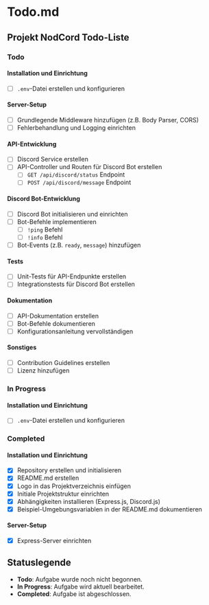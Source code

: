 # Todo.md

## Projekt NodCord Todo-Liste

### Todo

#### Installation und Einrichtung
- [ ] `.env`-Datei erstellen und konfigurieren

#### Server-Setup
- [ ] Grundlegende Middleware hinzufügen (z.B. Body Parser, CORS)
- [ ] Fehlerbehandlung und Logging einrichten

#### API-Entwicklung
- [ ] Discord Service erstellen
- [ ] API-Controller und Routen für Discord Bot erstellen
    - [ ] `GET /api/discord/status` Endpoint
    - [ ] `POST /api/discord/message` Endpoint

#### Discord Bot-Entwicklung
- [ ] Discord Bot initialisieren und einrichten
- [ ] Bot-Befehle implementieren
    - [ ] `!ping` Befehl
    - [ ] `!info` Befehl
- [ ] Bot-Events (z.B. `ready`, `message`) hinzufügen

#### Tests
- [ ] Unit-Tests für API-Endpunkte erstellen
- [ ] Integrationstests für Discord Bot erstellen

#### Dokumentation
- [ ] API-Dokumentation erstellen
- [ ] Bot-Befehle dokumentieren
- [ ] Konfigurationsanleitung vervollständigen

#### Sonstiges
- [ ] Contribution Guidelines erstellen
- [ ] Lizenz hinzufügen

### In Progress

#### Installation und Einrichtung
- [ ] `.env`-Datei erstellen und konfigurieren

### Completed

#### Installation und Einrichtung
- [x] Repository erstellen und initialisieren
- [x] README.md erstellen
- [x] Logo in das Projektverzeichnis einfügen
- [x] Initiale Projektstruktur einrichten
- [x] Abhängigkeiten installieren (Express.js, Discord.js)
- [x] Beispiel-Umgebungsvariablen in der README.md dokumentieren

#### Server-Setup
- [x] Express-Server einrichten

## Statuslegende

- **Todo**: Aufgabe wurde noch nicht begonnen.
- **In Progress**: Aufgabe wird aktuell bearbeitet.
- **Completed**: Aufgabe ist abgeschlossen.